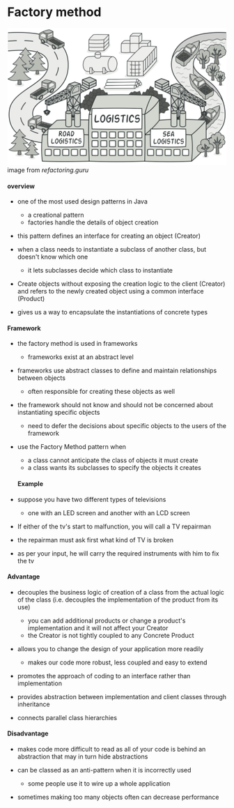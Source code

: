 # Factory method

![factory_method](https://github.com/farzadafi/Design_Pattern/blob/master/image/Factory_method.png) </br>
image from *refactoring.guru*
#### overview

- one of the most used design patterns in Java
    * a creational pattern
    * factories handle the details of object creation

- this pattern defines an interface for creating an object (Creator)

- when a class needs to instantiate a subclass of another class, but doesn't know which one
    * it lets subclasses decide which class to instantiate
- Create objects without exposing the creation logic to the client (Creator) and refers to the newly
  created object using a common interface (Product)
- gives us a way to encapsulate the instantiations of concrete types

#### Framework

- the factory method is used in frameworks
    * frameworks exist at an abstract level

- frameworks use abstract classes to define and maintain relationships between objects
    * often responsible for creating these objects as well

- the framework should not know and should not be concerned about instantiating specific objects
    * need to defer the decisions about specific objects to the users of the framework

- use the Factory Method pattern when
    * a class cannot anticipate the class of objects it must create
    * a class wants its subclasses to specify the objects it creates

  #### Example

- suppose you have two different types of televisions
    * one with an LED screen and another with an LCD screen

- If either of the tv's start to malfunction, you will call a TV repairman

- the repairman must ask first what kind of TV is broken

- as per your input, he will carry the required instruments with him to fix the tv

#### Advantage

- decouples the business logic of creation of a class from the actual logic of the class (i.e.
  decouples the implementation of the product from its use)
    * you can add additional products or change a product's implementation and it will not
      affect your Creator
    * the Creator is not tightly coupled to any Concrete Product

- allows you to change the design of your application more readily
    * makes our code more robust, less coupled and easy to extend

- promotes the approach of coding to an interface rather than implementation

- provides abstraction between implementation and client classes through inheritance

- connects parallel class hierarchies

#### Disadvantage

- makes code more difficult to read as all of your code is behind an abstraction that may in
turn hide abstractions

- can be classed as an anti-pattern when it is incorrectly used
    * some people use it to wire up a whole application

- sometimes making too many objects often can decrease performance

